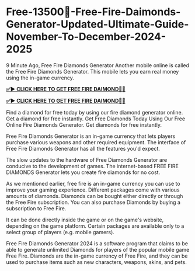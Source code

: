 # Free-13500💎-Free-Fire-Daimonds-Generator-Updated-Ultimate-Guide-November-To-December-2024-2025

9 Minute Ago, Free Fire Diamonds Generator Another mobile online is called the Free Fire Diamonds Generator. This mobile lets you earn real money using the in-game currency.

**[✅► CLICK HERE TO GET FREE FIRE DAIMOND💎✅](https://tinyurl.com/yzm2yxze)**

**[✅► CLICK HERE TO GET FREE FIRE DAIMOND💎✅](https://tinyurl.com/yzm2yxze)**

Find a diamond for free today by using our fire diamond generator online. Get a diamond for free instantly. Get Free Diamonds Today Using Our Free Online Fire Diamonds Generator. Get diamonds for free instantly.

Free Fire Diamonds Generator is an in-game currency that lets players purchase various weapons and other required equipment. The interface of Free Fire Diamonds Generator has all the features you'd expect.

The slow updates to the hardware of Free Diamonds Generator are conducive to the development of games. The internet-based FREE FIRE DIAMONDS Generator lets you create fire diamonds for no cost.

As we mentioned earlier, free fire is an in-game currency you can use to improve your gaming experience. Different packages come with various amounts of diamonds. Diamonds can be bought either directly or through the Free Fire subscription. You can also purchase Diamonds by buying a subscription to Free Fire.

It can be done directly inside the game or on the game's website, depending on the game platform. Certain packages are available only to a select group of players (e.g. mobile gamers).

Free Fire Diamonds Generator 2024 is a software program that claims to be able to generate unlimited Diamonds for players of the popular mobile game Free Fire. Diamonds are the in-game currency of Free Fire, and they can be used to purchase items such as new characters, weapons, skins, and pets.
